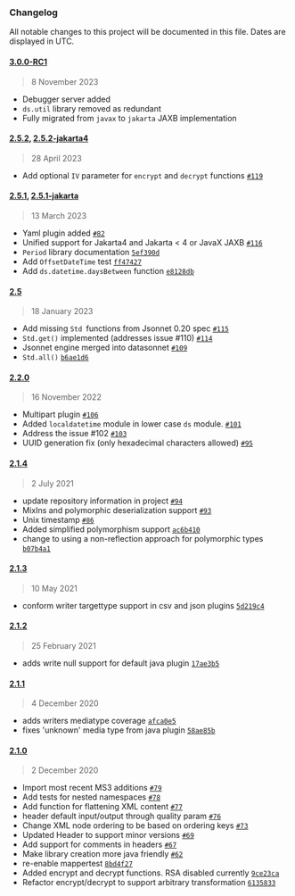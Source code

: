 ### Changelog

All notable changes to this project will be documented in this file. Dates are displayed in UTC.
#### [3.0.0-RC1](https://github.com/datasonnet/datasonnet-mapper/compare/2.5.2...3.0.0-RC1)

> 8 November 2023

- Debugger server added
- `ds.util` library removed as redundant
- Fully migrated from `javax` to `jakarta` JAXB implementation

#### [2.5.2](https://github.com/datasonnet/datasonnet-mapper/compare/2.5.1...2.5.2), [2.5.2-jakarta4](https://github.com/datasonnet/datasonnet-mapper/compare/2.5.1-jakarta...2.5.2-jakarta4)

> 28 April 2023

- Add optional `IV` parameter for `encrypt` and `decrypt` functions [`#119`](https://github.com/datasonnet/datasonnet-mapper/pull/119)

#### [2.5.1](https://github.com/datasonnet/datasonnet-mapper/compare/2.5...2.5.1), [2.5.1-jakarta](https://github.com/datasonnet/datasonnet-mapper/compare/2.5...2.5.1-jakarta)

> 13 March 2023

- Yaml plugin added [`#82`](https://github.com/datasonnet/datasonnet-mapper/pull/82)
- Unified support for Jakarta4 and Jakarta &lt; 4 or JavaX JAXB [`#116`](https://github.com/datasonnet/datasonnet-mapper/pull/116)
- `Period` library documentation [`5ef390d`](https://github.com/datasonnet/datasonnet-mapper/commit/5ef390df6e6b7220f6d1b1ea4b288188336a97aa)
- Add `OffsetDateTime` test [`ff47427`](https://github.com/datasonnet/datasonnet-mapper/commit/ff47427d115f7958954f2f037f5142a5decf2b04)
- Add `ds.datetime.daysBetween` function [`e8128db`](https://github.com/datasonnet/datasonnet-mapper/commit/e8128db17e2e015debf594543b24df0f8e34495f)

#### [2.5](https://github.com/datasonnet/datasonnet-mapper/compare/2.2.0...2.5)

> 18 January 2023

- Add missing `Std `functions from Jsonnet 0.20 spec [`#115`](https://github.com/datasonnet/datasonnet-mapper/pull/115)
- `Std.get()` implemented (addresses issue #110) [`#114`](https://github.com/datasonnet/datasonnet-mapper/pull/114)
- Jsonnet engine merged into datasonnet [`#109`](https://github.com/datasonnet/datasonnet-mapper/pull/109)
- `Std.all()` [`b6ae1d6`](https://github.com/datasonnet/datasonnet-mapper/commit/b6ae1d634f3f352ff62615dfc61e4e1f032c92da)

#### [2.2.0](https://github.com/datasonnet/datasonnet-mapper/compare/2.1.4...2.2.0)

> 16 November 2022

- Multipart plugin [`#106`](https://github.com/datasonnet/datasonnet-mapper/pull/106)
- Added `localdatetime` module in lower case `ds` module. [`#101`](https://github.com/datasonnet/datasonnet-mapper/pull/101)
- Address the issue #102 [`#103`](https://github.com/datasonnet/datasonnet-mapper/pull/103)
- UUID generation fix (only hexadecimal characters allowed) [`#95`](https://github.com/datasonnet/datasonnet-mapper/pull/95)

#### [2.1.4](https://github.com/datasonnet/datasonnet-mapper/compare/2.1.3...2.1.4)

> 2 July 2021

- update repository information in project [`#94`](https://github.com/datasonnet/datasonnet-mapper/pull/94)
- MixIns and polymorphic deserialization support [`#93`](https://github.com/datasonnet/datasonnet-mapper/pull/93)
- Unix timestamp [`#86`](https://github.com/datasonnet/datasonnet-mapper/pull/86)
- Added simplified polymorphism support [`ac6b410`](https://github.com/datasonnet/datasonnet-mapper/commit/ac6b4104b4469b4efe6ef91a6166a53ae2ae59c0)
- change to using a non-reflection approach for polymorphic types [`b07b4a1`](https://github.com/datasonnet/datasonnet-mapper/commit/b07b4a157be8c0bd0b3492548b0b90512bb534eb)

#### [2.1.3](https://github.com/datasonnet/datasonnet-mapper/compare/2.1.2...2.1.3)

> 10 May 2021

- conform writer targettype support in csv and json plugins [`5d219c4`](https://github.com/datasonnet/datasonnet-mapper/commit/5d219c4c6ec16b839ed489b713a277f1b49cd95c)

#### [2.1.2](https://github.com/datasonnet/datasonnet-mapper/compare/2.1.1...2.1.2)

> 25 February 2021

- adds write null support for default java plugin [`17ae3b5`](https://github.com/datasonnet/datasonnet-mapper/commit/17ae3b55814c877bc6bb43ae6f7c818cb12d5b1f)

#### [2.1.1](https://github.com/datasonnet/datasonnet-mapper/compare/2.1.0...2.1.1)

> 4 December 2020

- adds writers mediatype coverage [`afca0e5`](https://github.com/datasonnet/datasonnet-mapper/commit/afca0e5e0e5555f54256df269c6d9621b6ca9be1)
- fixes 'unknown' media type from java plugin [`58ae85b`](https://github.com/datasonnet/datasonnet-mapper/commit/58ae85bc2e84bbacd4a34355a2418f76db3e1ac1)

#### [2.1.0](https://github.com/datasonnet/datasonnet-mapper/compare/2.0.2...2.1.0)

> 2 December 2020

- Import most recent MS3 additions [`#79`](https://github.com/datasonnet/datasonnet-mapper/pull/79)
- Add tests for nested namespaces [`#78`](https://github.com/datasonnet/datasonnet-mapper/pull/78)
- Add function for flattening XML content [`#77`](https://github.com/datasonnet/datasonnet-mapper/pull/77)
- header default input/output through quality param [`#76`](https://github.com/datasonnet/datasonnet-mapper/pull/76)
- Change XML node ordering to be based on ordering keys [`#73`](https://github.com/datasonnet/datasonnet-mapper/pull/73)
- Updated Header to support minor versions [`#69`](https://github.com/datasonnet/datasonnet-mapper/pull/69)
- Add support for comments in headers [`#67`](https://github.com/datasonnet/datasonnet-mapper/pull/67)
- Make library creation more java friendly [`#62`](https://github.com/datasonnet/datasonnet-mapper/pull/62)
- re-enable mappertest [`8bd4f27`](https://github.com/datasonnet/datasonnet-mapper/commit/8bd4f27571782501ec7d0ae0fc96b6e4b3fa51e2)
- Added encrypt and decrypt functions. RSA disabled currently [`9ce23ca`](https://github.com/datasonnet/datasonnet-mapper/commit/9ce23ca8e47483f1c9e982e4d611dde5b1077ea3)
- Refactor encrypt/decrypt to support arbitrary transformation [`6135833`](https://github.com/datasonnet/datasonnet-mapper/commit/61358335ff41fc98cba5f5e0added1a4b898e8cf)

